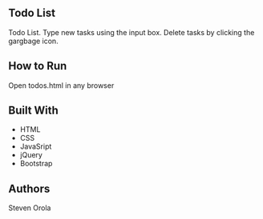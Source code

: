 ## Todo List

Todo List. Type new tasks using the input box. Delete tasks by clicking the gargbage icon.

## How to Run

Open todos.html in any browser

## Built With

* HTML
* CSS
* JavaSript
* jQuery
* Bootstrap

## Authors

Steven Orola

